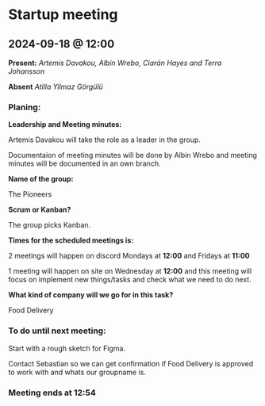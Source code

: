 # Startup meeting 
## 2024-09-18 @ 12:00

**Present:**
*Artemis Davakou,
Albin Wrebo, 
Ciarán Hayes and
Terra Johansson*

**Absent** 
*Atilla Yilmaz Görgülü*

### Planing:

**Leadership and Meeting minutes:**

Artemis Davakou will take the role as a leader in the group.

Documentaion of meeting minutes will be done by Albin Wrebo and meeting minutes will be documented in an own branch.

**Name of the group:** 

The Pioneers 

**Scrum or Kanban?** 

The group picks Kanban.

**Times for the scheduled meetings is:** 

2 meetings will happen on discord Mondays at **12:00** and Fridays at **11:00**

1 meeting will happen on site on Wednesday at **12:00** and this meeting will focus on implement new things/tasks and check what we need to do next.

**What kind of company will we go for in this task?**

Food Delivery

### To do until next meeting:

Start with a rough sketch for Figma.

Contact Sebastian so we can get confirmation if Food Delivery is approved to work with and whats our groupname is.

### Meeting ends at 12:54



